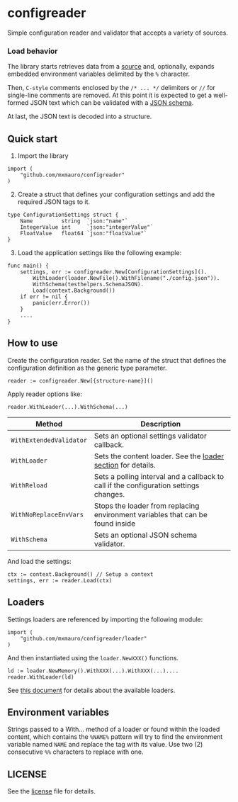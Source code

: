 # configreader

Simple configuration reader and validator that accepts a variety of sources.

### Load behavior

The library starts retrieves data from a [source](#sources) and, optionally, expands embedded environment variables
delimited by the `%` character.

Then, `C-style` comments enclosed by the `/* ... */` delimiters or `//` for single-line comments are removed. At this
point it is expected to get a well-formed JSON text which can be validated with a [JSON schema](https://json-schema.org/).

At last, the JSON text is decoded into a structure.


## Quick start

1. Import the library

```golang
import (
    "github.com/mxmauro/configreader"
)
```

2. Create a struct that defines your configuration settings and add the required JSON tags to it.

```golang
type ConfigurationSettings struct {
    Name         string  `json:"name"`
    IntegerValue int     `json:"integerValue"`
    FloatValue   float64 `json:"floatValue"`
}
```

3. Load the application settings like the following example:

```golang
func main() {
    settings, err := configreader.New[ConfigurationSettings]().
        WithLoader(loader.NewFile().WithFilename("./config.json")).
        WithSchema(testhelpers.SchemaJSON).
        Load(context.Background())
    if err != nil {
        panic(err.Error())
    }
    ....
}
```

## How to use

Create the configuration reader. Set the name of the struct that defines the configuration definition as the generic
type parameter.

```golang
reader := configreader.New[{structure-name}]()
````

Apply reader options like:

```golang
reader.WithLoader(...).WithSchema(...)
````
| Method                  | Description                                                                           |
|-------------------------|---------------------------------------------------------------------------------------|
| `WithExtendedValidator` | Sets an optional settings validator callback.                                         |
| `WithLoader`            | Sets the content loader. See the [loader section](#loaders) for details.              |
| `WithReload`            | Sets a polling interval and a callback to call if the configuration settings changes. |
| `WithNoReplaceEnvVars`  | Stops the loader from replacing environment  variables that can be found inside       |
| `WithSchema`            | Sets an optional JSON schema validator.                                               |

And load the settings:

```golang
ctx := context.Background() // Setup a context
settings, err := reader.Load(ctx)
```

## Loaders

Settings loaders are referenced by importing the following module:

```golang
import (
    "github.com/mxmauro/configreader/loader"
)
```

And then instantiated using the `loader.NewXXX()` functions. 

```golang
ld := loader.NewMemory().WithXXX(...).WithXXX(...)....
reader.WithLoader(ld)
```

See [this document](docs/LOADERS.md) for details about the available loaders.

## Environment variables

Strings passed to a With... method of a loader or found within the loaded content, which contains the `%NAME%` pattern
will try to find the environment variable named `NAME` and replace the tag with its value. Use two (2) consecutive
`%%` characters to replace with one.

## LICENSE

See the [license](LICENSE) file for details.
